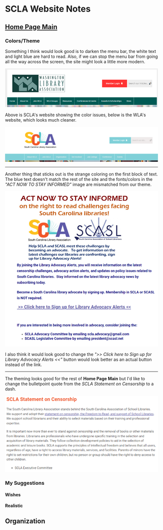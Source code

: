 # SCLA Website Notes

## [Home Page Main](https://www.scla.org/)

### Colors/Theme
Something I think would look good is to darken the menu bar, the white text and light blue are hard to read. Also, if we can stop the menu bar from going all the way across the screen, the site might look a little more modern.

![SCLA](image-1.png)

Above is SCLA's website showing the color issues, below is the WLA's website, which looks much cleaner.

![WLA](image.png)

---

Another thing that sticks out is the strange coloring on the first block of text. The blue text doesn't match the rest of the site and the fonts/colors in the *"ACT NOW TO STAY INFORMED"* image are mismatched from our theme.

![Strange colors](image-2.png)

I also think it would look good to change the *">> Click here to Sign up for Library Advocacy Alerts <<"* button would look better as an actual button instead of the link.

---

The theming looks good for the rest of **Home Page Main** but I'd like to change the bulletpoint quote from the *SCLA Statement on Censorship* to a dash.

![Alt text](image-3.png)

### My Suggestions

#### Wishes

#### Realistic

## Organization